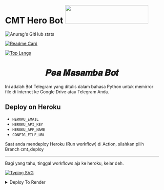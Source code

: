 <h1 align="left">
    <a target="_blank">
        CMT Hero Bot
        <img src="http://www.randomnoun.com/wpf/shell32-avi/tshell32_160.gif" width="272" height="60">
    </a>
</h1>


![Anurag's GitHub stats](https://github-readme-stats.vercel.app/api?username=NadifMasamba&show_icons=true&theme=radical)

[![Readme Card](https://github-readme-stats.vercel.app/api/pin/?username=NadifMasamba&repo=CMT-Hero)](https://github.com/NadifMasamba/CMT-Hero)


[![Top Langs](https://github-readme-stats.vercel.app/api/top-langs/?username=nadifmasamba)](https://github.com/NadifMasamba/CMT-Hero)


<h1 align="center">
  <b>𝑷𝒆𝒂 𝑴𝒂𝒔𝒂𝒎𝒃𝒂 𝑩𝒐𝒕</b>
</h1>

Ini adalah Bot Telegram yang ditulis dalam bahasa Python untuk memirror file di Internet ke Google Drive atau Telegram Anda.

## Deploy on Heroku

* `HEROKU_EMAIL`
* `HEROKU_API_KEY`
* `HEROKU_APP_NAME`
* `CONFIG_FILE_URL`

Saat anda mendeploy Heroku (Run workflow) di Action, silahkan pilih Branch cmt_deploy
_______________________________
Bagi yang tahu, tinggal workflows aja ke heroku, kelar deh.


[![Typing SVG](https://readme-typing-svg.herokuapp.com/?lines=𝑊𝑒𝑙𝑐𝑜𝑚𝑒!;Repo+B𝑦+Pea+Masamba;𝐴+𝑠𝑖𝑚𝑝𝑙𝑒+𝑎𝑛𝑑+𝑝𝑜𝑤𝑒𝑟𝑓𝑢𝑙+𝐵𝑜𝑡!;Speed+Good+Support+Leech+4𝐺𝐵)](https://github.com/NadifMasamba/CMT-Hero)


<details><summary>Deploy To Render</summary>
<br>
<b>
Use these commands:
<br>
<br>
• HEROKU_EMAIL
<br>
<br>
• HEROKU_API_KEY
<br>
<br>
• HEROKU_APP_NAME
<br>
<br>
• CONFIG_FILE_URL
<br>
<br>
opy This in any text editor.Remove 
the REMOVE_THIS_LINE=True line and fill the variables. 
For details about config you can see Here. 
Go to https://gist.github.com and paste your config data. 
Rename the file to config.env then create secret gist. Click on Raw, copy the link. 
This will be your CONFIG_FILE_URL. Refer to below images for clarity. 
</a>
</details>


